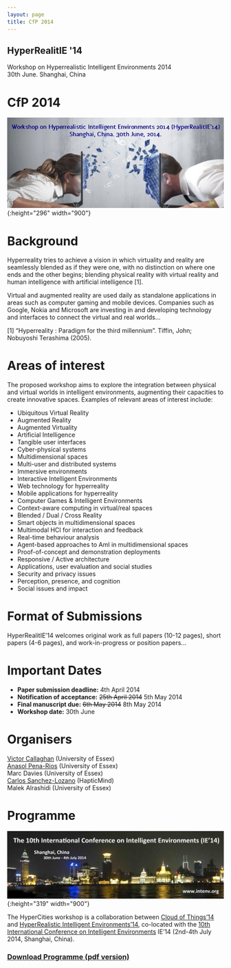 ```yaml
---
layout: page
title: CfP 2014
---
```


## HyperRealitIE '14
Workshop on Hyperrealistic Intelligent Environments 2014  
30th June. Shanghai, China

# CfP 2014
![HYPER_banner](images/HYPER_banner.jpg){:height="296" width="900"}

# Background
Hyperreality tries to achieve a vision in which virtuality and reality are seamlessly blended as if they were one, with no distinction on where one ends and the other begins; blending physical reality with virtual reality and human intelligence with artificial intelligence [1].

Virtual and augmented reality are used daily as standalone applications in areas such as computer gaming and mobile devices. Companies such as Google, Nokia and Microsoft are investing in and developing technology and interfaces to connect the virtual and real worlds...

[1] “Hyperreality : Paradigm for the third millennium”. Tiffin, John; Nobuyoshi Terashima (2005).

# Areas of interest
The proposed workshop aims to explore the integration between physical and virtual worlds in intelligent environments, augmenting their capacities to create innovative spaces. Examples of relevant areas of interest include:

- Ubiquitous Virtual Reality
- Augmented Reality
- Augmented Virtuality
- Artificial Intelligence
- Tangible user interfaces
- Cyber-physical systems
- Multidimensional spaces
- Multi-user and distributed systems
- Immersive environments
- Interactive Intelligent Environments
- Web technology for hyperreality
- Mobile applications for hyperreality
- Computer Games & Intelligent Environments
- Context-aware computing in virtual/real spaces
- Blended / Dual / Cross Reality
- Smart objects in multidimensional spaces
- Multimodal HCI for interaction and feedback
- Real-time behaviour analysis
- Agent-based approaches to AmI in multidimensional spaces
- Proof-of-concept and demonstration deployments
- Responsive / Active architecture
- Applications, user evaluation and social studies
- Security and privacy issues
- Perception, presence, and cognition
- Social issues and impact

# Format of Submissions
HyperRealitIE’14 welcomes original work as full papers (10-12 pages), short papers (4-6 pages), and work-in-progress or position papers...

# Important Dates
- **Paper submission deadline:** 4th April 2014
- **Notification of acceptance:** ~~25th April 2014~~ 5th May 2014
- **Final manuscript due:** ~~6th May 2014~~ 8th May 2014
- **Workshop date:** 30th June

# Organisers
[Victor Callaghan](http://victor.callaghan.info/) (University of Essex)  
[Anasol Pena-Rios](http://prlosana.com/) (University of Essex)  
Marc Davies (University of Essex)  
[Carlos Sanchez-Lozano](http://www.jcsanchezlozano.com/) (HapticMind)  
Malek Alrashidi (University of Essex)

# Programme
![IE14_Banner](images/IE14_Banner.jpg){:height="319" width="900"}

The HyperCities workshop is a collaboration between [Cloud of Things’14](http://cloudofthings.org/) and [HyperRealistic Intelligent Environments’14](http://hyperrealitie.com/), co-located with the [10th International Conference on Intelligent Environments](http://www.intenv.org) IE’14 (2nd-4th July 2014, Shanghai, China).

### [Download Programme (pdf version)](/images/ProgrammeHyperCities14.pdf)
